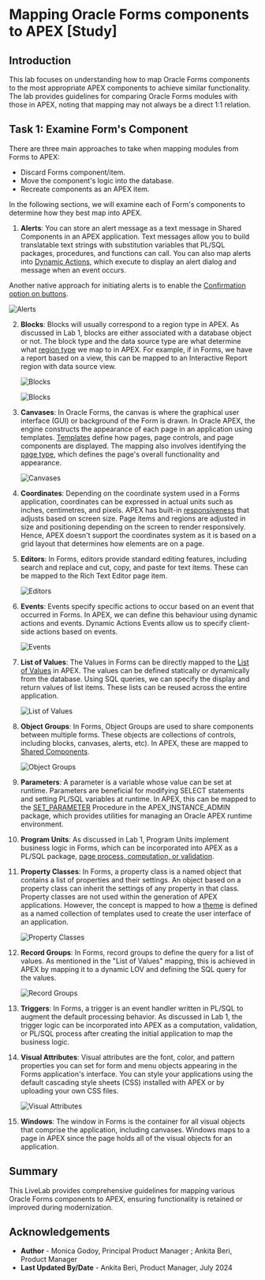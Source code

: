 # Mapping Oracle Forms components to APEX [Study]

## Introduction
This lab focuses on understanding how to map Oracle Forms components to the most appropriate APEX components to achieve similar functionality. The lab provides guidelines for comparing Oracle Forms modules with those in APEX, noting that mapping may not always be a direct 1:1 relation.

## Task 1: Examine Form's Component

There are three main approaches to take when mapping modules from Forms to APEX:
-	Discard Forms component/item.
-	Move the component's logic into the database.
-	Recreate components as an APEX item.

In the following sections, we will examine each of Form's components to determine how they best map into APEX.

1. **Alerts**:
You can store an alert message as a text message in Shared Components in an APEX application. Text messages allow you to build translatable text strings with substitution variables that PL/SQL packages, procedures, and functions can call.
You can also map alerts into [Dynamic Actions](https://docs.oracle.com/en/database/oracle/apex/24.1/htmdb/managing-dynamic-actions.html#GUID-7E564715-E963-44AA-B620-5FFB5EFA62EE), which execute to display an alert dialog and message when an event occurs.

  Another native approach for initiating alerts is to enable the [Confirmation option on buttons](https://docs.oracle.com/en/database/oracle/apex/24.1/htmdb/creating-buttons.html#GUID-F6DA76D1-2020-4930-8D26-12D0A3497C8E).

   ![Alerts](images/alerts.png " ")

2. **Blocks**:
Blocks will usually correspond to a region type in APEX. As discussed in Lab 1, blocks are either associated with a database object or not. The block type and the data source type are what determine what [region type](https://docs.oracle.com/en/database/oracle/apex/24.1/aeacc/regions.html) we map to in APEX. For example, if in Forms, we have a report based on a view, this can be mapped to an Interactive Report region with data source view.

    ![Blocks](images/blocks1.png " ")

    ![Blocks](images/blocks2.png " ")

3. **Canvases**:
In Oracle Forms, the canvas is where the graphical user interface (GUI) or background of the Form is drawn. In Oracle APEX, the engine constructs the appearance of each page in an application using templates. [Templates](https://apex.oracle.com/pls/apex/r/apex_pm/ut12/templates) define how pages, page controls, and page components are displayed.
The mapping also involves identifying the [page type](https://docs.oracle.com/en/database/oracle/apex/24.1/htmdb/managing-pages-in-an-application.html), which defines the page's overall functionality and appearance.

    ![Canvases](images/canvases.png " ")

4. **Coordinates**:
Depending on the coordinate system used in a Forms application, coordinates can be expressed in actual units such as inches, centimetres, and pixels. APEX has built-in [responsiveness](https://docs.oracle.com/en/database/oracle/apex/24.1/htmdb/understanding-the-universal-theme.html) that adjusts based on screen size. Page items and regions are adjusted in size and positioning depending on the screen to render responsively. Hence, APEX doesn't support the coordinates system as it is based on a grid layout that determines how elements are on a page.

5. **Editors**:
In Forms, editors provide standard editing features, including search and replace and cut, copy, and paste for text items. These can be mapped to the Rich Text Editor page item.

    ![Editors](images/editors.png " ")

6. **Events**:
Events specify specific actions to occur based on an event that occurred in Forms. In APEX, we can define this behaviour using dynamic actions and events. Dynamic Actions Events allow us to specify client-side actions based on events.

    ![Events](images/events.png " ")

7. **List of Values**:
The Values in Forms can be directly mapped to the [List of Values](https://docs.oracle.com/en/database/oracle/apex/24.1/htmdb/about-lists-of-values.html) in APEX. The values can be defined statically or dynamically from the database. Using SQL queries, we can specify the display and return values of list items. These lists can be reused across the entire application.

    ![List of Values](images/lovs.png " ")

8. **Object Groups**:
In Forms, Object Groups are used to share components between multiple forms. These objects are collections of controls, including blocks, canvases, alerts, etc). In APEX, these are mapped to [Shared Components](https://docs.oracle.com/en/database/oracle/apex/24.1/htmdb/shared-components-page.html).

    ![Object Groups](images/object-groups.png " ")

9. **Parameters**:
A parameter is a variable whose value can be set at runtime. Parameters are beneficial for modifying SELECT statements and setting PL/SQL variables at runtime. In APEX, this can be mapped to the [SET_PARAMETER](https://docs.oracle.com/en/database/oracle/apex/24.1/aeapi/SET_PARAMETER-Procedure.html) Procedure in the APEX_INSTANCE_ADMIN package, which provides utilities for managing an Oracle APEX runtime environment.

10. **Program Units**:
As discussed in Lab 1, Program Units implement business logic in Forms, which can be incorporated into APEX as a PL/SQL package, [page process, computation, or validation](https://docs.oracle.com/en/database/oracle/apex/24.1/htmdb/managing-computations-validations-and-processes.html).

11. **Property Classes**:
In Forms, a property class is a named object that contains a list of properties and their settings. An object based on a property class can inherit the settings of any property in that class. Property classes are not used within the generation of APEX applications. However, the concept is mapped to how a [theme](https://docs.oracle.com/en/database/oracle/apex/24.1/htmdb/about-themes.html#GUID-DA2773A1-4291-4C1F-B2DD-C3AC822BCCF0) is defined as a named collection of templates used to create the user interface of an application.

    ![Property Classes](images/user-interface.png " ")

12. **Record Groups**:
In Forms, record groups to define the query for a list of values. As mentioned in the "List of Values" mapping, this is achieved in APEX by mapping it to a dynamic LOV and defining the SQL query for the values.

    ![Record Groups](images/record-groups.png " ")

13. **Triggers**:
In Forms, a trigger is an event handler written in PL/SQL to augment the default processing behavior. As discussed in Lab 1, the trigger logic can be incorporated into APEX as a computation, validation, or PL/SQL process after creating the initial application to map the business logic.

14. **Visual Attributes**:
Visual attributes are the font, color, and pattern properties you can set for form and menu objects appearing in the Forms application's interface. You can style your applications using the default cascading style sheets (CSS) installed with APEX or by uploading your own CSS files.

    ![Visual Attributes](images/visual-attributes.png " ")

15. **Windows**:
The window in Forms is the container for all visual objects that comprise the application, including canvases. Windows maps to a page in APEX since the page holds all of the visual objects for an application.

## Summary
This LiveLab provides comprehensive guidelines for mapping various Oracle Forms components to APEX, ensuring functionality is retained or improved during modernization.

## Acknowledgements
- **Author** - Monica Godoy, Principal Product Manager ; Ankita Beri, Product Manager
- **Last Updated By/Date** - Ankita Beri, Product Manager, July 2024

